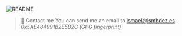 ![README](https://ismhdez.es/readme.md.png?t=2)
> 📨 Contact me
You can send me an email to <a href="mailto:ismael@ismhdez.es">ismael@ismhdez.es</a>.  
<i>0x5AE484991B2E5B2C (GPG fingerprint)</i>
<!--
# 👨🏻‍💻 Ismael Muñoz&mdash;@ismhdez

Hi there! 👋🏻 — I'm Ismael Muñoz, a self-taught software developer, and passionate about the world of cybersecurity.

## 🛠 Projects
I am currently working on **v4Guard** together with **DigitalSynware** (mainly, but not exclusive with [MineBox Network](https://minebox.es?ref=github_ismhdez)) for 2 years as Full Stack Developer; and on other private development projects.
<table>
  <td><img align="center" title="v4Guard" src="https://cdn.v4guard.io/logos/logo_transparent.svg" width="36px"></td>
  <td><img align="center" title="DigitalSynware" src="https://i.ibb.co/y0gd1vx/descarga.png" width="26px"></td>
  <td><img align="center" title="MineBox Network" src="https://mclist.co/api/render/favicon/d38cda9615e6c52abfe1948e635b4ef8cad7b22c5d419550ad63dc164ac9921f" width="26px"></td>
</table>
<br />

## 💻 Languages and Tools
<table>
<tr>
<td><img align="center" alt="C#" width="32px" src="https://seeklogo.com/images/C/c-sharp-c-logo-02F17714BA-seeklogo.com.png"></td>
<td><img align="center" alt="JavaScript" width="32px" src="https://raw.githubusercontent.com/github/explore/80688e429a7d4ef2fca1e82350fe8e3517d3494d/topics/javascript/javascript.png" ></td>
<td><img align="center" alt="Java" width="32px" src="https://i.imgur.com/cE3CFGf.png" ></td>
<td><img align="center" alt="PHP" width="32px" src="https://cdn3.iconfinder.com/data/icons/popular-services-brands/512/php-512.png" ></td>
<td><img align="center" alt="Node.JS" width="32px" src="https://raw.githubusercontent.com/github/explore/80688e429a7d4ef2fca1e82350fe8e3517d3494d/topics/nodejs/nodejs.png" ></td>
<td><img align="center" alt="Python" width="32px" src="https://upload.wikimedia.org/wikipedia/commons/thumb/c/c3/Python-logo-notext.svg/768px-Python-logo-notext.svg.png" ></td>
</tr>
<trd>
<td><img align="center" alt="MongoDB" width="32px" src="https://img.icons8.com/color/452/mongodb.png" ></td>
<td><img align="center" alt="MySQL" width="32px" src="https://storage.googleapis.com/production-hostgator-v1-0-8/648/227648/YF9aRJfO/9e25c498489a4627860d943b2d8749ea" ></td>
<td><img align="center" alt="Redis" width="32px" src="https://i.imgur.com/zLAtGKV.png" ></td>
<td><img align="center" alt="VSCode" width="32px" src="https://raw.githubusercontent.com/github/explore/80688e429a7d4ef2fca1e82350fe8e3517d3494d/topics/visual-studio-code/visual-studio-code.png" ></td>
<td><img align="center" alt="IntelliJ Idea" width="32px" src="https://i.imgur.com/Agb22jo.png" ></td>
<td><img align="center" alt="GitHub" width="32px" src="https://github.com/fluidicon.png" ></td>
</tr>
</table>
<br />

## 📨 Contact me
You can send me an email to <a href="mailto:ismael@ismhdez.es">ismael@ismhdez.es</a>.  
<i>0x5AE484991B2E5B2C (GPG fingerprint)</i>
<br />
<br />

> ✨☁️ Imagination is more important than knowledge
> *&mdash; Albert Einstein*

[![Discord Presence](https://lanyard-profile-readme.vercel.app/api/188662817237368834)](https://discord.com/users/188662817237368834)
